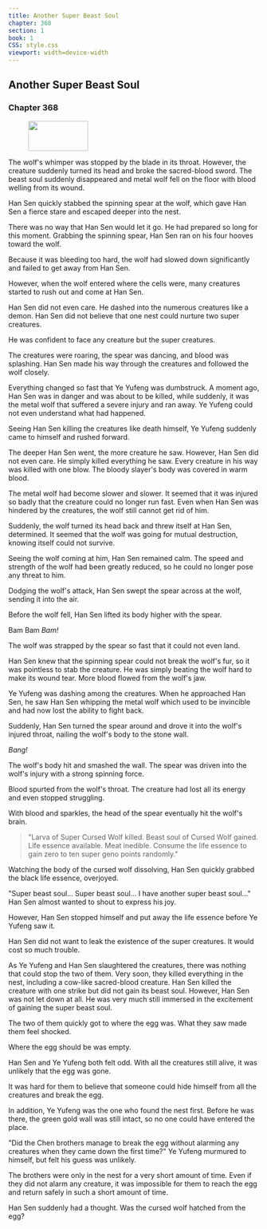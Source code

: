```yaml
---
title: Another Super Beast Soul
chapter: 368
section: 1
book: 1
CSS: style.css
viewport: width=device-width
---
```


## Another Super Beast Soul

### Chapter 368

<figure>
	<img src="../Images/gem.gif" alt="" id="gem" width="120" height="60" />
</figure>

The wolf's whimper was stopped by the blade in its throat. However, the creature suddenly turned its head and broke the sacred-blood sword. The beast soul suddenly disappeared and metal wolf fell on the floor with blood welling from its wound.

Han Sen quickly stabbed the spinning spear at the wolf, which gave Han Sen a fierce stare and escaped deeper into the nest.

There was no way that Han Sen would let it go. He had prepared so long for this moment. Grabbing the spinning spear, Han Sen ran on his four hooves toward the wolf.

Because it was bleeding too hard, the wolf had slowed down significantly and failed to get away from Han Sen.

However, when the wolf entered where the cells were, many creatures started to rush out and come at Han Sen.

Han Sen did not even care. He dashed into the numerous creatures like a demon. Han Sen did not believe that one nest could nurture two super creatures.

He was confident to face any creature but the super creatures.

The creatures were roaring, the spear was dancing, and blood was splashing. Han Sen made his way through the creatures and followed the wolf closely.

Everything changed so fast that Ye Yufeng was dumbstruck. A moment ago, Han Sen was in danger and was about to be killed, while suddenly, it was the metal wolf that suffered a severe injury and ran away. Ye Yufeng could not even understand what had happened.

Seeing Han Sen killing the creatures like death himself, Ye Yufeng suddenly came to himself and rushed forward.

The deeper Han Sen went, the more creature he saw. However, Han Sen did not even care. He simply killed everything he saw. Every creature in his way was killed with one blow. The bloody slayer's body was covered in warm blood.

The metal wolf had become slower and slower. It seemed that it was injured so badly that the creature could no longer run fast. Even when Han Sen was hindered by the creatures, the wolf still cannot get rid of him.

Suddenly, the wolf turned its head back and threw itself at Han Sen, determined. It seemed that the wolf was going for mutual destruction, knowing itself could not survive.

Seeing the wolf coming at him, Han Sen remained calm. The speed and strength of the wolf had been greatly reduced, so he could no longer pose any threat to him.

Dodging the wolf's attack, Han Sen swept the spear across at the wolf, sending it into the air.

Before the wolf fell, Han Sen lifted its body higher with the spear.

Bam Bam *Bam!*

The wolf was strapped by the spear so fast that it could not even land.

Han Sen knew that the spinning spear could not break the wolf's fur, so it was pointless to stab the creature. He was simply beating the wolf hard to make its wound tear. More blood flowed from the wolf's jaw.

Ye Yufeng was dashing among the creatures. When he approached Han Sen, he saw Han Sen whipping the metal wolf which used to be invincible and had now lost the ability to fight back.

Suddenly, Han Sen turned the spear around and drove it into the wolf's injured throat, nailing the wolf's body to the stone wall.

*Bang!*

The wolf's body hit and smashed the wall. The spear was driven into the wolf's injury with a strong spinning force.

Blood spurted from the wolf's throat. The creature had lost all its energy and even stopped struggling.

With blood and sparkles, the head of the spear eventually hit the wolf's brain.

> "Larva of Super Cursed Wolf killed. Beast soul of Cursed Wolf gained. Life essence available. Meat inedible. Consume the life essence to gain zero to ten super geno points randomly."
<!--"Larva Of Super Creature Cursed Wolf Killed. Beast Soul Of Cursed Wolf Gained. Life Essence Available. Meat Inedible."-->

Watching the body of the cursed wolf dissolving, Han Sen quickly grabbed the black life essence, overjoyed.

"Super beast soul… Super beast soul… I have another super beast soul…" Han Sen almost wanted to shout to express his joy.

However, Han Sen stopped himself and put away the life essence before Ye Yufeng saw it.

Han Sen did not want to leak the existence of the super creatures. It would cost so much trouble.

As Ye Yufeng and Han Sen slaughtered the creatures, there was nothing that could stop the two of them. Very soon, they killed everything in the nest, including a cow-like sacred-blood creature. Han Sen killed the creature with one strike but did not gain its beast soul. However, Han Sen was not let down at all. He was very much still immersed in the excitement of gaining the super beast soul.

The two of them quickly got to where the egg was. What they saw made them feel shocked.

Where the egg should be was empty.

Han Sen and Ye Yufeng both felt odd. With all the creatures still alive, it was unlikely that the egg was gone.

It was hard for them to believe that someone could hide himself from all the creatures and break the egg.

In addition, Ye Yufeng was the one who found the nest first. Before he was there, the green gold wall was still intact, so no one could have entered the place.

"Did the Chen brothers manage to break the egg without alarming any creatures when they came down the first time?" Ye Yufeng murmured to himself, but felt his guess was unlikely.

The brothers were only in the nest for a very short amount of time. Even if they did not alarm any creature, it was impossible for them to reach the egg and return safely in such a short amount of time.

Han Sen suddenly had a thought. Was the cursed wolf hatched from the egg?